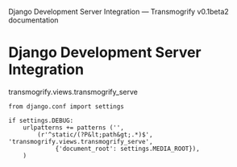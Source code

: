 Django Development Server Integration &mdash; Transmogrify v0.1beta2 documentation

# Django Development Server Integration #
transmogrify.views.transmogrify_serve

	from django.conf import settings

	if settings.DEBUG:
	    urlpatterns += patterns ('',
	        (r'^static/(?P&lt;path&gt;.*)$', 'transmogrify.views.transmogrify_serve',
	             {'document_root': settings.MEDIA_ROOT}),
	    )
